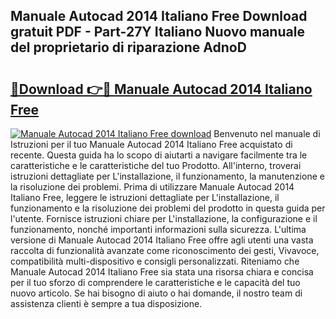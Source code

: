 ## Manuale Autocad 2014 Italiano Free Download gratuit PDF - Part-27Y Italiano Nuovo manuale del proprietario di riparazione AdnoD

# <h2><a href="http://dfggju.blite.top/?on=Manuale+Autocad+2014+Italiano+Free">🔗Download 👉🔴 Manuale Autocad 2014 Italiano Free</a></h2>

[![Manuale Autocad 2014 Italiano Free download](https://i.imgur.com/lujVjoI.png)](http://dfggju.blite.top/?on=Manuale+Autocad+2014+Italiano+Free)
Benvenuto nel manuale di Istruzioni per il tuo Manuale Autocad 2014 Italiano Free acquistato di recente. Questa guida ha lo scopo di aiutarti a navigare facilmente tra le caratteristiche e le caratteristiche del tuo Prodotto. All'interno, troverai istruzioni dettagliate per L'installazione, il funzionamento, la manutenzione e la risoluzione dei problemi. Prima di utilizzare Manuale Autocad 2014 Italiano Free, leggere le istruzioni dettagliate per L'installazione, il funzionamento e la risoluzione dei problemi del prodotto in questa guida per l'utente. Fornisce istruzioni chiare per L'installazione, la configurazione e il funzionamento, nonché importanti informazioni sulla sicurezza. L'ultima versione di Manuale Autocad 2014 Italiano Free offre agli utenti una vasta raccolta di funzionalità avanzate come riconoscimento dei gesti, Vivavoce, compatibilità multi-dispositivo e consigli personalizzati. Riteniamo che Manuale Autocad 2014 Italiano Free sia stata una risorsa chiara e concisa per il tuo sforzo di comprendere le caratteristiche e le capacità del tuo nuovo articolo. Se hai bisogno di aiuto o hai domande, il nostro team di assistenza clienti è sempre a tua disposizione.

